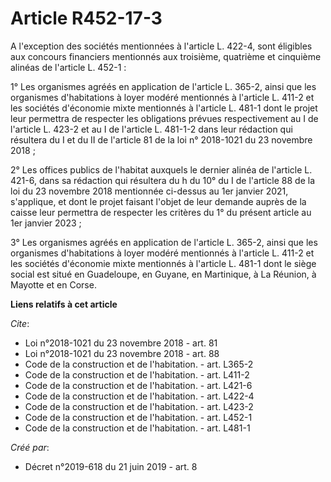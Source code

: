 # Article R452-17-3

A l'exception des sociétés mentionnées à l'article L. 422-4, sont éligibles aux concours financiers mentionnés aux troisième,
quatrième et cinquième alinéas de l'article L. 452-1 : 

1° Les organismes agréés en application de l'article L. 365-2, ainsi que les organismes d'habitations à loyer modéré
mentionnés à l'article L. 411-2 et les sociétés d'économie mixte mentionnés à l'article L. 481-1 dont le projet leur
permettra de respecter les obligations prévues respectivement au I de l'article L. 423-2 et au I de l'article L. 481-1-2 dans
leur rédaction qui résultera du I et du II de l'article 81 de la loi n° 2018-1021 du 23 novembre 2018 ; 

2° Les offices publics de l'habitat auxquels le dernier alinéa de l'article L. 421-6, dans sa rédaction qui résultera du h du
10° du I de l'article 88 de la loi du 23 novembre 2018 mentionnée ci-dessus au 1er janvier 2021, s'applique, et dont le
projet faisant l'objet de leur demande auprès de la caisse leur permettra de respecter les critères du 1° du présent article
au 1er janvier 2023 ; 

3° Les organismes agréés en application de l'article L. 365-2, ainsi que les organismes d'habitations à loyer modéré
mentionnés à l'article L. 411-2 et les sociétés d'économie mixte mentionnés à l'article L. 481-1 dont le siège social est
situé en Guadeloupe, en Guyane, en Martinique, à La Réunion, à Mayotte et en Corse.

**Liens relatifs à cet article**

_Cite_:

  - Loi n°2018-1021 du 23 novembre 2018 - art. 81
  - Loi n°2018-1021 du 23 novembre 2018 - art. 88
  - Code de la construction et de l'habitation. - art. L365-2
  - Code de la construction et de l'habitation. - art. L411-2
  - Code de la construction et de l'habitation. - art. L421-6
  - Code de la construction et de l'habitation. - art. L422-4
  - Code de la construction et de l'habitation. - art. L423-2
  - Code de la construction et de l'habitation. - art. L452-1
  - Code de la construction et de l'habitation. - art. L481-1

_Créé par_:

  - Décret n°2019-618 du 21 juin 2019 - art. 8
